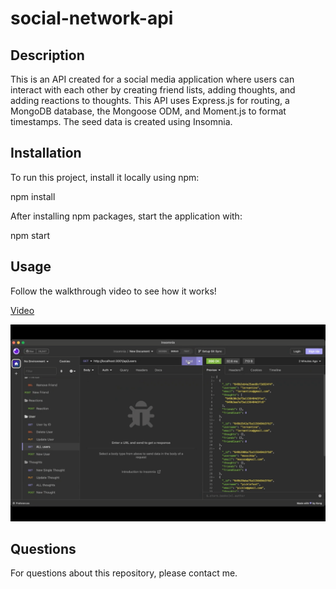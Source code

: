 # social-network-api

## Description

This is an API created for a social media application where users can interact with each other by creating friend lists, adding thoughts, and adding reactions to thoughts. This API uses Express.js for routing, a MongoDB database, the Mongoose ODM, and Moment.js to format timestamps. The seed data is created using Insomnia.


## Installation

To run this project, install it locally using npm:

npm install

After installing npm packages, start the application with:

npm start


## Usage

Follow the walkthrough video to see how it works!

[Video](https://drive.google.com/file/d/1DYDKhkbmiibht9L9XxlP6x0cfD-dkuG5/view)

![screenshot](./Images/APIusers.png)

## Questions

For questions about this repository, please contact me.


